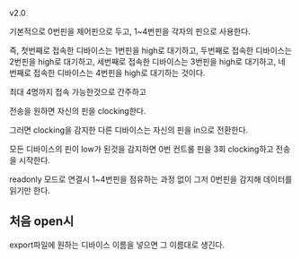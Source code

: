 v2.0

기본적으로 0번핀을 제어핀으로 두고,
1~4번핀을 각자의 핀으로 사용한다.

즉, 첫번째로 접속한 디바이스는 1번핀을 high로 대기하고,
두번째로 접속한 디바이스는 2번핀을 high로 대기하고,
세번째로 접속한 디바이스는 3번핀을 high로 대기하고,
네번째로 접속한 디바이스는 4번핀을 high로 대기하는 것이다.

최대 4명까지 접속 가능한것으로 간주하고

전송을 원하면 자신의 핀을 clocking한다.

그러면 clocking을 감지한 다른 디바이스는 자신의 핀을 in으로 전환한다.

모든 디바이스의 핀이 low가 된것을 감지하면 0번 컨트롤 핀을 3회 clocking하고 전송을 시작한다.

readonly 모드로 연결시 1~4번핀을 점유하는 과정 없이 그저 0번핀을 감지해 데이터를 읽기만 한다.

## 처음 open시

export파일에 원하는 디바이스 이름을 넣으면 그 이름대로 생긴다.
